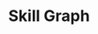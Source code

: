 # Skill Graph
<div id="chart_div" style="width: 100%; height: 500px; margin: 0 auto;"></div>
<script type="text/javascript" src="https://www.gstatic.com/charts/loader.js"></script>
<script src="js/skills.js"></script>